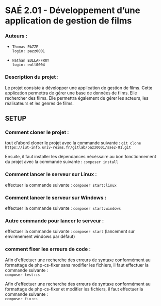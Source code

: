 # SAÉ 2.01 - Développement d’une application de gestion de films

### Auteurs :

-     Thomas PAZZE
      login: pazz0001

-     Nathan EULLAFFROY
      login: eull0004

### Description du projet :

Le projet consiste à développer une application de gestion de films. Cette application permettra de gérer une base de données de films. Elle rechercher des films. Elle permettra également de gérer les acteurs, les réalisateurs et les genres de films.

## SETUP

### Comment cloner le projet :

tout d'abord cloner le projet avec la commande suivante :
`git clone https://iut-info.univ-reims.fr/gitlab/pazz0001/sae2-01.git`

Ensuite, il faut installer les dépendances nécéssaire au bon fonctionnement du projet avec la commande suivante :
`composer install`

### Comment lancer le serveur sur Linux :

effectuer la commande suivante :
`composer start:linux`

### Comment lancer le serveur sur Windows :

effectuer la commande suivante :
`composer start:windows`

### Autre commande pour lancer le serveur :

effectuer la commande suivante :
`composer start` (lancement sur envirenement windows par défaut)

### comment fixer les erreurs de code :

Afin d'effectuer une recherche des erreurs de syntaxe conformément au formattage de php-cs-fixer sans modifier les fichiers, il faut effectuer la commande suivante :  
`composer test:cs`

Afin d'effectuer une recherche des erreurs de syntaxe conformément au formattage de php-cs-fixer et modifier les fichiers, il faut effectuer la commande suivante :  
`composer fix:cs`
